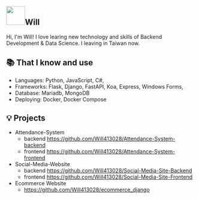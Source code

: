 ## <img width="50px" src="https://raw.githubusercontent.com/ms314006/ms314006/basic/resource/gqsm.png" />Will

Hi, I'm Will! I love learing new technology and skills of Backend Development & Data Science. I leaving in Taiwan now.

## 📚 That I know and use
- Languages: Python, JavaScript, C#, 
- Frameworks: Flask, Django, FastAPI, Koa, Express, Windows Forms, 
- Database: Mariadb, MongoDB
- Deploying: Docker, Docker Compose

## 💡 Projects
- Attendance-System 
  - backend https://github.com/Will413028/Attendance-System-backend
  - frontend https://github.com/Will413028/Attendance-System-frontend
- Social-Media-Website
  - backend https://github.com/Will413028/Social-Media-Site-Backend
  - frontend https://github.com/Will413028/Social-Media-Site-Frontend
- Ecommerce Website
  - https://github.com/Will413028/ecommerce_django

